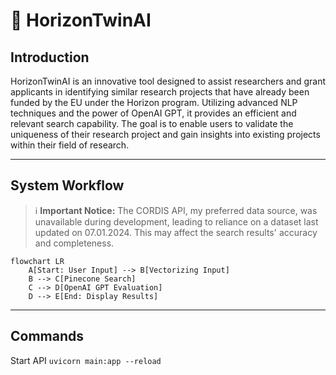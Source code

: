 # 🤖 HorizonTwinAI

## Introduction

HorizonTwinAI is an innovative tool designed to assist researchers and grant applicants in identifying similar research projects that have already been funded by the EU under the Horizon program. Utilizing advanced NLP techniques and the power of OpenAI GPT, it provides an efficient and relevant search capability. The goal is to enable users to validate the uniqueness of their research project and gain insights into existing projects within their field of research.

---

## System Workflow
>
> :information_source: **Important Notice:** The CORDIS API, my preferred data source, was unavailable during development, leading to reliance on a dataset last updated on 07.01.2024. This may affect the search results' accuracy and completeness.

```mermaid
flowchart LR
    A[Start: User Input] --> B[Vectorizing Input]
    B --> C[Pinecone Search]
    C --> D[OpenAI GPT Evaluation]
    D --> E[End: Display Results]
```

---

## Commands

Start API `uvicorn main:app --reload`
